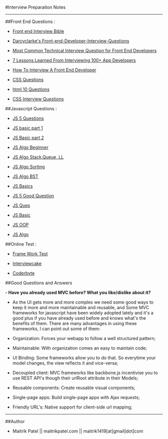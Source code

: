 #Interview Preparation Notes

---

##Front End Questions :

- [Front end Interview Bible](http://www.thatjsdude.com/interview)

- [Darcyclarke's Front-end-Developer-Interview-Questions](https://github.com/darcyclarke/Front-end-Developer-Interview-Questions)

- [Most Common Technical Interview Question for Front End Developers](http://www.frontendjournal.com/most-common-technical-interview-question-for-frontend-developers)

- [7 Lessons Learned From Interviewing 100+ App Developers](https://medium.com/@stevepyoung/7-lessons-learned-from-interviewing-100-app-developers-fee26e0dec97)

- [How To Interview A Front End Developer](http://ilikekillnerds.com/2014/09/how-to-interview-a-front-end-developer-and-how-to-prepare-for-a-front-end-developer-interview/)

- [CSS Questions](http://www.sitepoint.com/12-little-known-css-facts/)

- [html 10 Questions](http://www.sitepoint.com/10-typical-html-interview-exercises/)

- [CSS Interview Questions](https://css-tricks.com/interview-questions-css/)


##Javascript Questions :

- [JS 5 Questions](https://medium.com/humans-create-software/how-do-you-judge-a-javascript-programmer-by-only-5-questions-f2abdf7dfd4a)

- [JS basic part 1](http://www.thatjsdude.com/interview/js2.html)

- [JS Basic part 2](http://www.thatjsdude.com/interview/dom.html)

- [JS Algo Beginner](http://www.thatjsdude.com/interview/js1.html)

- [JS Algo Stack,Queue, LL](http://www.thatjsdude.com/interview/linkedList.html)

- [JS Algo Sorting](http://khan4019.github.io/front-end-Interview-Questions/sort.html)

- [JS Algo BST](http://khan4019.github.io/front-end-Interview-Questions/bst.html)

- [JS Basics](http://www.toptal.com/javascript/interview-questions)

- [JS 5 Good Question](http://www.toptal.com/javascript#hiring-guide "")

- [JS Ques](http://www.sitepoint.com/5-typical-javascript-interview-exercises/ "")

- [JS Basic](http://www.sitepoint.com/5-javascript-interview-exercises/ "")

- [JS OOP](http://blog.kevinchisholm.com/object-oriented-javascript/javascript-interview-questions-object-oriented-javascript/)

- [JS Algo](https://github.com/duereg/js-algorithms)


##Online Test :

- [Frame Work Test](http://dedesigntheweb.com)

- [Interviewcake](https://www.interviewcake.com)

- [Coderbyte](http://coderbyte.com)


##Good Questions and Answers

**- Have you already used MVC before? What you like/dislike about it?**

-   As the UI gets more and more complex we need some good ways to keep it more and more maintainable and reusable, and  Some MVC frameworks for javascript have been widely adopted lately and it's a good plus if you have already used before and knows what's the benefits of them.  There are many advantages in using these frameworks, I can point out some of them:

  - Organization: Forces your webapp to follow a well structured pattern;

  - Maintainable: With organization comes an easy to maintain code;

  - UI Binding: Some frameworks allow you to do that. So everytime your model changes, the view reflects it and vice-versa;

  - Decoupled client: MVC frameworks like backbone.js incentivise you to use REST API's though their urlRoot attribute in their Models;

  - Reusable components: Create reusable visual components;

  - Single-page apps: Build single-page apps with Ajax requests;

  - Friendly URL's: Native support for client-side url mapping;





---
##Author


- Maitrik Patel || maitrikpatel.com || maitrik1419[at]gmail[dot]com
